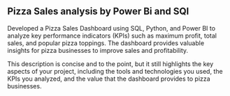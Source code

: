 ## Pizza Sales analysis by Power Bi and SQl

Developed a Pizza Sales Dashboard using SQL, Python, and Power BI to analyze key performance indicators (KPIs) such as maximum profit, total sales, and popular pizza toppings. The dashboard provides valuable insights for pizza businesses to improve sales and profitability.

This description is concise and to the point, but it still highlights the key aspects of your project, including the tools and technologies you used, the KPIs you analyzed, and the value that the dashboard provides to pizza businesses.
